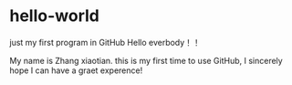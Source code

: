 # hello-world
just my first program in GitHub
Hello everbody！！

My name is Zhang xiaotian.
this is my first time to use GitHub, I sincerely hope I can have a graet experence!
